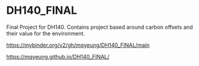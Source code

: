 # DH140_FINAL
Final Project for DH140. Contains project based around carbon offsets and their value for the environment.

https://mybinder.org/v2/gh/mqyeung/DH140_FINAL/main

https://mqyeung.github.io/DH140_FINAL/
